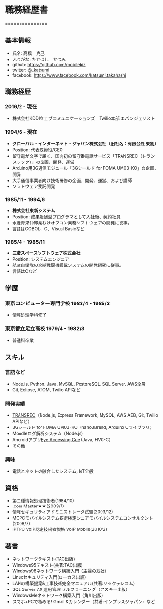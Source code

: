 # 職務経歴書
===============

## 基本情報

*    氏名: 高橋　克己
*    ふりがな: たかはし　かつみ
*    github: https://github.com/mobilebiz
*    twitter: [@_katsumi](https://twitter.com/_katsumi)
*    facebook: https://www.facebook.com/katsumi.takahashi


## 職務経歴

### 2016/2 - 現在

- 株式会社KDDIウェブコミュニケーションズ　Twilio本部 エバンジェリスト

### 1994/6 - 現在

- **グローバル・インターネット・ジャパン株式会社（旧社名：有限会社 東創）**
- Position: 代表取締役/CEO
- 留守電が文字で届く、国内初の留守番電話サービス「TRANSREC（トランスレック）」の企画、開発、運営
- Arduino用3G通信モジュール「3Gシールド for FOMA UM03-KO」の企画、開発
- 大手通信事業者向け技術研修の企画、開発、運営、および講師
- ソフトウェア受託開発

### 1985/11 - 1994/6

- **株式会社東新システム**
- Position: 成果報酬型プログラマとして入社後、契約社員
- 水産青果仲卸業むけオフコン業務ソフトウェアの開発に従事。
- 言語はCOBOL、C、Visual Basicなど

### 1985/4 - 1985/11

- **三菱スペースソフトウェア株式会社**
- Position: システムエンジニア
- 航空自衛隊の次期戦闘機搭載システムの開発研究に従事。
- 言語はCなど

## 学歴

### 東京コンピューター専門学校 1983/4 - 1985/3

- 情報処理学科修了

### 東京都立足立高校 1979/4 - 1982/3

-   普通科卒業

## スキル

### 言語など

*   Node.js, Python, Java, MySQL, PostgreSQL, SQL Server, AWS全般
*   Git, Eclipse, ATOM, Twilio APIなど

### 開発実績

*   [TRANSREC](http://www.transrec.net/)（Node.js, Express Framework, MySQL, AWS AEB, Git, Twilio APIなど）
*   3Gシールド for FOMA UM03-KO（nanoJBrend, Arduino Cライブラリ）
*   Moodleログ解析システム（Node.js）
*   Androidアプリ[Eye Accessing Cue](http://plus-sensing.omron.co.jp/egg-project/app/katsumisan/) (Java, HVC-C）
*   その他

### 興味

*   電話とネットの融合したシステム, IoT全般

## 資格

*   第二種情報処理技術者(1984/10)
*   .com Master★★(2003/7)
*   情報セキュリティアドミニストレータ試験(2003/12)
*   MCPCモバイルシステム技術検定シニアモバイルシステムコンサルタント(2008/7)
*   IPTPC VoIP認定技術者資格 VoIP Mobile(2010/2)

## 著書

*   ネットワークテキスト(TAC出版)
*   Windows95テキスト(共著:TAC出版)
*   Windows98ネットワーク構築入門（主婦の友社）
*   Linuxセキュリティ入門(ローカス出版）
*   LANの構築提案&工事技術完全マニュアル(共著:リックテレコム)
*   SQL Server 7.0 運用管理 セルフラーニング（アスキー出版）
*   WindowsMeネットワーク構築入門（角川出版）
*   スマホ+PCで極める! Gmail &カレンダー（共著:インプレスジャパン）など

